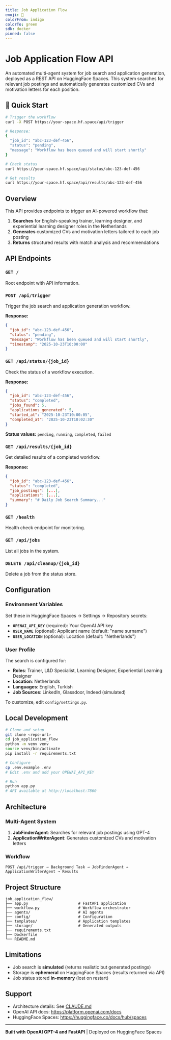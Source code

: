 ```yaml
---
title: Job Application Flow
emoji: 💼
colorFrom: indigo
colorTo: green
sdk: docker
pinned: false
---
```


# Job Application Flow API

An automated multi-agent system for job search and application generation, deployed as a REST API on HuggingFace Spaces. This system searches for relevant job postings and automatically generates customized CVs and motivation letters for each position.

## 🚀 Quick Start

```bash
# Trigger the workflow
curl -X POST https://your-space.hf.space/api/trigger

# Response:
{
  "job_id": "abc-123-def-456",
  "status": "pending",
  "message": "Workflow has been queued and will start shortly"
}

# Check status
curl https://your-space.hf.space/api/status/abc-123-def-456

# Get results
curl https://your-space.hf.space/api/results/abc-123-def-456
```

## Overview

This API provides endpoints to trigger an AI-powered workflow that:
1. **Searches** for English-speaking trainer, learning designer, and experiential learning designer roles in the Netherlands
2. **Generates** customized CVs and motivation letters tailored to each job posting
3. **Returns** structured results with match analysis and recommendations

## API Endpoints

### `GET /`
Root endpoint with API information.

### `POST /api/trigger`
Trigger the job search and application generation workflow.

**Response:**
```json
{
  "job_id": "abc-123-def-456",
  "status": "pending",
  "message": "Workflow has been queued and will start shortly",
  "timestamp": "2025-10-23T10:00:00"
}
```

### `GET /api/status/{job_id}`
Check the status of a workflow execution.

**Response:**
```json
{
  "job_id": "abc-123-def-456",
  "status": "completed",
  "jobs_found": 5,
  "applications_generated": 5,
  "started_at": "2025-10-23T10:00:05",
  "completed_at": "2025-10-23T10:02:30"
}
```

**Status values:** `pending`, `running`, `completed`, `failed`

### `GET /api/results/{job_id}`
Get detailed results of a completed workflow.

**Response:**
```json
{
  "job_id": "abc-123-def-456",
  "status": "completed",
  "job_postings": [...],
  "applications": [...],
  "summary": "# Daily Job Search Summary..."
}
```

### `GET /health`
Health check endpoint for monitoring.

### `GET /api/jobs`
List all jobs in the system.

### `DELETE /api/cleanup/{job_id}`
Delete a job from the status store.

## Configuration

### Environment Variables

Set these in HuggingFace Spaces → Settings → Repository secrets:

- **`OPENAI_API_KEY`** (required): Your OpenAI API key
- **`USER_NAME`** (optional): Applicant name (default: "name surname")
- **`USER_LOCATION`** (optional): Location (default: "Netherlands")

### User Profile

The search is configured for:
- **Roles**: Trainer, L&D Specialist, Learning Designer, Experiential Learning Designer
- **Location**: Netherlands
- **Languages**: English, Turkish
- **Job Sources**: LinkedIn, Glassdoor, Indeed (simulated)

To customize, edit `config/settings.py`.

## Local Development

```bash
# Clone and setup
git clone <repo-url>
cd job_application_flow
python -m venv venv
source venv/bin/activate
pip install -r requirements.txt

# Configure
cp .env.example .env
# Edit .env and add your OPENAI_API_KEY

# Run
python app.py
# API available at http://localhost:7860
```

## Architecture

### Multi-Agent System

1. **JobFinderAgent**: Searches for relevant job postings using GPT-4
2. **ApplicationWriterAgent**: Generates customized CVs and motivation letters

### Workflow
```
POST /api/trigger → Background Task → JobFinderAgent → ApplicationWriterAgent → Results
```

## Project Structure

```
job_application_flow/
├── app.py                      # FastAPI application
├── workflow.py                 # Workflow orchestrator
├── agents/                     # AI agents
├── config/                     # Configuration
├── templates/                  # Application templates
├── storage/                    # Generated outputs
├── requirements.txt
├── Dockerfile
└── README.md
```

## Limitations

- Job search is **simulated** (returns realistic but generated postings)
- Storage is **ephemeral** on HuggingFace Spaces (results returned via API)
- Job status stored **in-memory** (lost on restart)

## Support

- Architecture details: See [CLAUDE.md](CLAUDE.md)
- OpenAI API docs: https://platform.openai.com/docs
- HuggingFace Spaces: https://huggingface.co/docs/hub/spaces

---

**Built with OpenAI GPT-4 and FastAPI** | Deployed on HuggingFace Spaces
